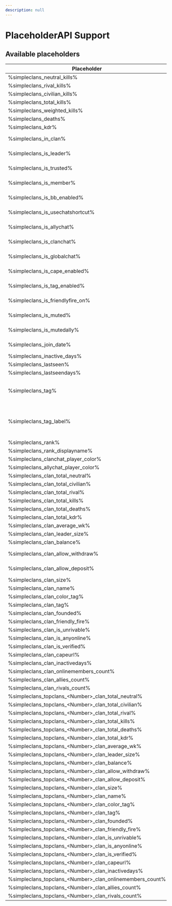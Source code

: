 ```yaml
---
description: null
---
```


# PlaceholderAPI Support

## Available placeholders

| Placeholder | Result | Description |
| --- | --- | --- |
|%simpleclans_neutral_kills%|INTEGER||
|%simpleclans_rival_kills%|INTEGER||
|%simpleclans_civilian_kills%|INTEGER||
|%simpleclans_total_kills%|INTEGER||
|%simpleclans_weighted_kills%|INTEGER||
|%simpleclans_deaths%|INTEGER||
|%simpleclans_kdr%|FLOAT||
|%simpleclans_in_clan%|BOOLEAN (YES/NO)||
|%simpleclans_is_leader%|BOOLEAN (YES/NO)||
|%simpleclans_is_trusted%|BOOLEAN (YES/NO)||
|%simpleclans_is_member%|BOOLEAN (YES/NO)||
|%simpleclans_is_bb_enabled%|BOOLEAN (YES/NO)||
|%simpleclans_is_usechatshortcut%|BOOLEAN (YES/NO)||
|%simpleclans_is_allychat%|BOOLEAN (YES/NO)||
|%simpleclans_is_clanchat%|BOOLEAN (YES/NO)||
|%simpleclans_is_globalchat%|BOOLEAN (YES/NO)||
|%simpleclans_is_cape_enabled%|BOOLEAN (YES/NO)||
|%simpleclans_is_tag_enabled%|BOOLEAN (YES/NO)||
|%simpleclans_is_friendlyfire_on%|BOOLEAN (YES/NO)||
|%simpleclans_is_muted%|BOOLEAN (YES/NO)||
|%simpleclans_is_mutedally%|BOOLEAN (YES/NO)||
|%simpleclans_join_date%|DATE|Month, Day, Year, Hour|
|%simpleclans_inactive_days%|INTEGER||
|%simpleclans_lastseen%|INTEGER||
|%simpleclans_lastseendays%|INTEGER||
|%simpleclans_tag%|STRING|lowerscored Clan tag without color||
|%simpleclans_tag_label%|STRING|Clan tag with correct mayus, color and at the end &c|
|%simpleclans_rank%|STRING||
|%simpleclans_rank_displayname%|STRING||
|%simpleclans_clanchat_player_color%|||
|%simpleclans_allychat_player_color%|||
|%simpleclans_clan_total_neutral%|INTEGER||
|%simpleclans_clan_total_civilian%|INTEGER||
|%simpleclans_clan_total_rival%|INTEGER||
|%simpleclans_clan_total_kills%|INTEGER||
|%simpleclans_clan_total_deaths%|INTEGER||
|%simpleclans_clan_total_kdr%|FLOAT||
|%simpleclans_clan_average_wk%|INTEGER||
|%simpleclans_clan_leader_size%|INTEGER||
|%simpleclans_clan_balance%|INTEGER||
|%simpleclans_clan_allow_withdraw%|BOOLEAN (YES/NO)||
|%simpleclans_clan_allow_deposit%|BOOLEAN (YES/NO)||
|%simpleclans_clan_size%|INTEGER|||
|%simpleclans_clan_name%|STRING|||
|%simpleclans_clan_color_tag%|||
|%simpleclans_clan_tag%|||
|%simpleclans_clan_founded%|||
|%simpleclans_clan_friendly_fire%|||
|%simpleclans_clan_is_unrivable%|||
|%simpleclans_clan_is_anyonline%|||
|%simpleclans_clan_is_verified%|||
|%simpleclans_clan_capeurl%|||
|%simpleclans_clan_inactivedays%|||
|%simpleclans_clan_onlinemembers_count%|||
|%simpleclans_clan_allies_count%|||
|%simpleclans_clan_rivals_count%|||
|%simpleclans_topclans_\<Number>_clan_total_neutral%|||
|%simpleclans_topclans_\<Number>_clan_total_civilian%|||
|%simpleclans_topclans_\<Number>_clan_total_rival%|||
|%simpleclans_topclans_\<Number>_clan_total_kills%|||
|%simpleclans_topclans_\<Number>_clan_total_deaths%|||
|%simpleclans_topclans_\<Number>_clan_total_kdr%|||
|%simpleclans_topclans_\<Number>_clan_average_wk%|||
|%simpleclans_topclans_\<Number>_clan_leader_size%|||
|%simpleclans_topclans_\<Number>_clan_balance%|||
|%simpleclans_topclans_\<Number>_clan_allow_withdraw%|||
|%simpleclans_topclans_\<Number>_clan_allow_deposit%|||
|%simpleclans_topclans_\<Number>_clan_size%|||
|%simpleclans_topclans_\<Number>_clan_name%|||
|%simpleclans_topclans_\<Number>_clan_color_tag%|||
|%simpleclans_topclans_\<Number>_clan_tag%|||
|%simpleclans_topclans_\<Number>_clan_founded%|||
|%simpleclans_topclans_\<Number>_clan_friendly_fire%|||
|%simpleclans_topclans_\<Number>_clan_is_unrivable%|||
|%simpleclans_topclans_\<Number>_clan_is_anyonline%|||
|%simpleclans_topclans_\<Number>_clan_is_verified%|||
|%simpleclans_topclans_\<Number>_clan_capeurl%|||
|%simpleclans_topclans_\<Number>_clan_inactivedays%|||
|%simpleclans_topclans_\<Number>_clan_onlinemembers_count%|||
|%simpleclans_topclans_\<Number>_clan_allies_count%|||
|%simpleclans_topclans_\<Number>_clan_rivals_count%|||